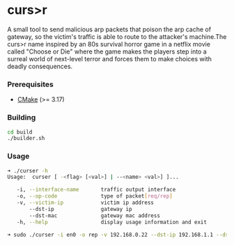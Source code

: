 # curs>r
A small tool to send malicious arp packets that poison the arp cache of gateway, so the victim's traffic is able to route to the attacker's machine.The curs>r name inspired by an 80s survival horror game in a netflix movie called "Choose or Die" where the game makes the players step into a surreal world of next-level terror and forces them to make choices with deadly consequences.

### Prerequisites
+ [CMake](http://www.cmake.org "CMake project page") (>= 3.17)

### Building
```bash
cd build
./builder.sh
```

### Usage
```bash
➜ ./curser -h
Usage:  curser [ -<flag> [<val>] | --<name> <val>] ]...

   -i, --interface-name       traffic output interface
   -o, --op-code              type of packet[req/rep]
   -v, --victim-ip            victim ip address
       --dst-ip               gateway ip
       --dst-mac              gateway mac address
   -h, --help                 display usage information and exit
  
➜ sudo ./curser -i en0 -o rep -v 192.168.0.22 --dst-ip 192.168.1.1 --dst-mac 00:01:02:03:04:05
```
